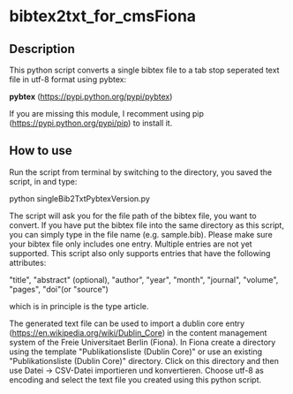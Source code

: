 # bibtex2txt_for_cmsFiona

## Description

This python script converts a single bibtex file to a tab stop seperated text file in utf-8 format using pybtex:

**pybtex** (https://pypi.python.org/pypi/pybtex)

If you are missing this module, I recomment using pip (https://pypi.python.org/pypi/pip) to install it.

## How to use

Run the script from terminal by switching to the directory, you saved the script, in and type:

python singleBib2TxtPybtexVersion.py

The script will ask you for the file path of the bibtex file, you want to convert. If you have put the bibtex file into the same directory as this script, you can simply type in the file name (e.g. sample.bib). Please make sure your bibtex file only includes one entry. Multiple entries are not yet supported. This script also only supports entries that have the following attributes:

"title", "abstract" (optional), "author", "year", "month", "journal", "volume", "pages", "doi"(or "source")

which is in principle is the type article.

The generated text file can be used to import a dublin core entry (https://en.wikipedia.org/wiki/Dublin_Core) in the content management system of the Freie Universitaet Berlin (Fiona).
In Fiona create a directory using the template "Publikationsliste (Dublin Core)" or use an existing "Publikationsliste (Dublin Core)" directory.
Click on this directory and then use Datei -> CSV-Datei importieren und konvertieren.
Choose utf-8 as encoding and select the text file you created using this python script.
